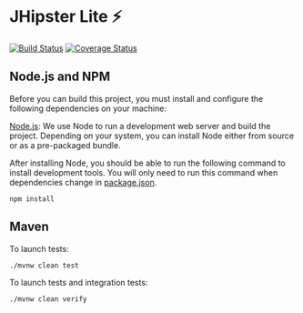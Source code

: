 # JHipster Lite ⚡

[![Build Status][github-actions-jhlite-image]][github-actions-url]
[![Coverage Status][codecov-image]][codecov-url]

## Node.js and NPM

Before you can build this project, you must install and configure the following dependencies on your machine:

[Node.js](https://nodejs.org/): We use Node to run a development web server and build the project.
Depending on your system, you can install Node either from source or as a pre-packaged bundle.

After installing Node, you should be able to run the following command to install development tools.
You will only need to run this command when dependencies change in [package.json](package.json).

```
npm install
```

## Maven

To launch tests:

```
./mvnw clean test
```

To launch tests and integration tests:

```
./mvnw clean verify
```

[github-actions-jhlite-image]: https://github.com/jhipster/jhipster-lite/workflows/build/badge.svg
[github-actions-url]: https://github.com/jhipster/jhipster-lite/actions
[codecov-image]: https://codecov.io/gh/jhipster/jhipster-lite/branch/main/graph/badge.svg?token=TGYTFIF15C
[codecov-url]: https://codecov.io/gh/jhipster/jhipster-lite

<!-- jhipster-needle-readme -->
